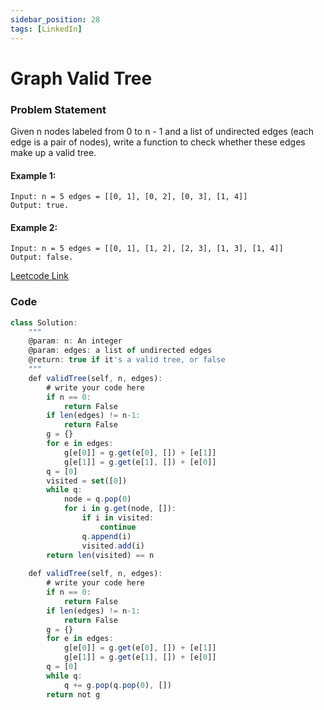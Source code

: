 ```yaml
---
sidebar_position: 28
tags: [LinkedIn]
---
```


# Graph Valid Tree

### Problem Statement

Given n nodes labeled from 0 to n - 1 and a list of undirected edges (each edge is a pair of nodes), write a function to check whether these edges make up a valid tree.

#### Example 1:

```
Input: n = 5 edges = [[0, 1], [0, 2], [0, 3], [1, 4]]
Output: true.
```

#### Example 2:

```
Input: n = 5 edges = [[0, 1], [1, 2], [2, 3], [1, 3], [1, 4]]
Output: false.
```

[Leetcode Link](https://leetcode.com/problems/Graph-Valid-Tree/)

### Code 

```jsx title="Python"
class Solution:
    """
    @param: n: An integer
    @param: edges: a list of undirected edges
    @return: true if it's a valid tree, or false
    """
    def validTree(self, n, edges):
        # write your code here
        if n == 0:
            return False
        if len(edges) != n-1:
            return False
        g = {}
        for e in edges:
            g[e[0]] = g.get(e[0], []) + [e[1]]
            g[e[1]] = g.get(e[1], []) + [e[0]]
        q = [0]
        visited = set([0])
        while q:
            node = q.pop(0)
            for i in g.get(node, []):
                if i in visited:
                    continue
                q.append(i)
                visited.add(i)
        return len(visited) == n
    
	def validTree(self, n, edges):
        # write your code here
        if n == 0:
            return False
        if len(edges) != n-1:
            return False
        g = {}
        for e in edges:
            g[e[0]] = g.get(e[0], []) + [e[1]]
            g[e[1]] = g.get(e[1], []) + [e[0]]
        q = [0]
        while q:
            q += g.pop(q.pop(0), [])
        return not g
```